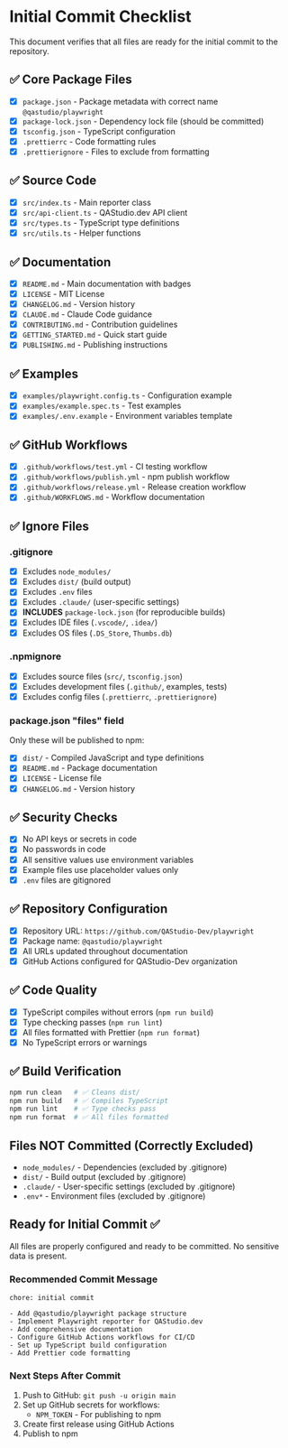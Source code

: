# Initial Commit Checklist

This document verifies that all files are ready for the initial commit to the repository.

## ✅ Core Package Files

- [x] `package.json` - Package metadata with correct name `@qastudio/playwright`
- [x] `package-lock.json` - Dependency lock file (should be committed)
- [x] `tsconfig.json` - TypeScript configuration
- [x] `.prettierrc` - Code formatting rules
- [x] `.prettierignore` - Files to exclude from formatting

## ✅ Source Code

- [x] `src/index.ts` - Main reporter class
- [x] `src/api-client.ts` - QAStudio.dev API client
- [x] `src/types.ts` - TypeScript type definitions
- [x] `src/utils.ts` - Helper functions

## ✅ Documentation

- [x] `README.md` - Main documentation with badges
- [x] `LICENSE` - MIT License
- [x] `CHANGELOG.md` - Version history
- [x] `CLAUDE.md` - Claude Code guidance
- [x] `CONTRIBUTING.md` - Contribution guidelines
- [x] `GETTING_STARTED.md` - Quick start guide
- [x] `PUBLISHING.md` - Publishing instructions

## ✅ Examples

- [x] `examples/playwright.config.ts` - Configuration example
- [x] `examples/example.spec.ts` - Test examples
- [x] `examples/.env.example` - Environment variables template

## ✅ GitHub Workflows

- [x] `.github/workflows/test.yml` - CI testing workflow
- [x] `.github/workflows/publish.yml` - npm publish workflow
- [x] `.github/workflows/release.yml` - Release creation workflow
- [x] `.github/WORKFLOWS.md` - Workflow documentation

## ✅ Ignore Files

### .gitignore
- [x] Excludes `node_modules/`
- [x] Excludes `dist/` (build output)
- [x] Excludes `.env` files
- [x] Excludes `.claude/` (user-specific settings)
- [x] **INCLUDES** `package-lock.json` (for reproducible builds)
- [x] Excludes IDE files (`.vscode/`, `.idea/`)
- [x] Excludes OS files (`.DS_Store`, `Thumbs.db`)

### .npmignore
- [x] Excludes source files (`src/`, `tsconfig.json`)
- [x] Excludes development files (`.github/`, examples, tests)
- [x] Excludes config files (`.prettierrc`, `.prettierignore`)

### package.json "files" field
Only these will be published to npm:
- [x] `dist/` - Compiled JavaScript and type definitions
- [x] `README.md` - Package documentation
- [x] `LICENSE` - License file
- [x] `CHANGELOG.md` - Version history

## ✅ Security Checks

- [x] No API keys or secrets in code
- [x] No passwords in code
- [x] All sensitive values use environment variables
- [x] Example files use placeholder values only
- [x] `.env` files are gitignored

## ✅ Repository Configuration

- [x] Repository URL: `https://github.com/QAStudio-Dev/playwright`
- [x] Package name: `@qastudio/playwright`
- [x] All URLs updated throughout documentation
- [x] GitHub Actions configured for QAStudio-Dev organization

## ✅ Code Quality

- [x] TypeScript compiles without errors (`npm run build`)
- [x] Type checking passes (`npm run lint`)
- [x] All files formatted with Prettier (`npm run format`)
- [x] No TypeScript errors or warnings

## ✅ Build Verification

```bash
npm run clean   # ✅ Cleans dist/
npm run build   # ✅ Compiles TypeScript
npm run lint    # ✅ Type checks pass
npm run format  # ✅ All files formatted
```

## Files NOT Committed (Correctly Excluded)

- `node_modules/` - Dependencies (excluded by .gitignore)
- `dist/` - Build output (excluded by .gitignore)
- `.claude/` - User-specific settings (excluded by .gitignore)
- `.env*` - Environment files (excluded by .gitignore)

## Ready for Initial Commit ✅

All files are properly configured and ready to be committed. No sensitive data is present.

### Recommended Commit Message

```
chore: initial commit

- Add @qastudio/playwright package structure
- Implement Playwright reporter for QAStudio.dev
- Add comprehensive documentation
- Configure GitHub Actions workflows for CI/CD
- Set up TypeScript build configuration
- Add Prettier code formatting
```

### Next Steps After Commit

1. Push to GitHub: `git push -u origin main`
2. Set up GitHub secrets for workflows:
   - `NPM_TOKEN` - For publishing to npm
3. Create first release using GitHub Actions
4. Publish to npm
